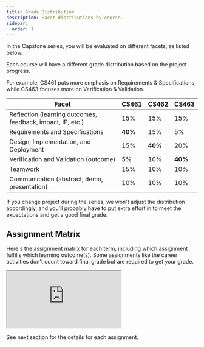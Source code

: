```yaml
---
title: Grade Distribution
description: Facet distributions by course.
sidebar:
  order: 1
---
```


In the Capstone series, you will be evaluated on different facets, as listed below.

Each course will have a different grade distribution based on the project progress.

For example, CS461 puts more emphasis on Requirements & Specifications, while CS463 focuses more on Verification & Validation.

Facet | CS461 | CS462 | CS463
------|-------|-------|------
Reflection (learning outcomes, feedback, impact, IP, etc.) | 15% | 15% | 15%
Requirements and Specifications | **40%** | 15% | 5%
Design, Implementation, and Deployment | 15% | **40%** | 20%
Verification and Validation (outcome) | 5% | 10% | **40%**
Teamwork | 15% | 10% | 10%
Communication (abstract, demo, presentation) | 10% | 10% | 10%

If you change project during the series, we won't adjust the distribution accordingly, and you'll probably have to put extra effort in to meet the expectations and get a good final grade.

## Assignment Matrix

Here's the assignment matrix for each term, including which assignment fulfills which learning outcome(s). Some assignments like the career activities don't count toward final grade but are required to get your grade.

<iframe class="w-full aspect-video" src="https://docs.google.com/spreadsheets/d/e/2PACX-1vRvLGwqAltJPhXy1VzDcpBIHTctgyXLmGFfiKEW_D---nsALzPPkqUc6-c9Ia5gIkTmN6a1tdJEldN2/pubhtml?gid=0&amp;single=true&amp;widget=true&amp;headers=false"></iframe>

See next section for the details for each assignment.
